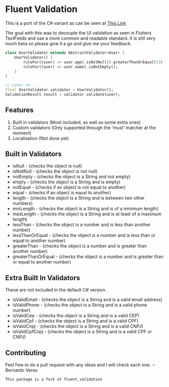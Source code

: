 # Fluent Validation

This is a port of the C# variant as can be seen at [This Link](https://fluentvalidation.net/)

The goal with this was to decouple the UI validation as seen in Flutters TextFields and use a more common and readable standard. It is still very much beta so please give it a go and give me your feedback.

```dart
class UserValidator extends AbstractValidator<User> {
	UserValidator() {
		ruleFor((user) => user.age).isNotNull().greaterThanOrEqual(13);
		ruleFor((user) => user.name).isNotEmpty();
	}
}

// Later on
final UserValidator validator = UserValidator();
ValidationResult result = validator.validate(user);
```

## Features

1. Built in validators (Most included, as well as some extra ones)
2. Custom validators (Only supported through the 'must' matcher at the moment)
3. Localisation (Not done yet)

## Built in Validators

- isNull - (checks the object is null)
- isNotNull - (checks the object is not null)
- notEmpty - (checks the object is a String and not empty)
- empty - (checks the object is a String and is empty)
- notEqual - (checks if an object is not equal to another)
- equal - (checks if an object is equal to another)
- length - (checks the object is a String and is between two other numbers)
- minLength - (checks the object is a String and is of a minimum length)
- maxLength - (checks the object is a String and is at least of a maximum length)
- lessThan - (checks the object is a number and is less than another number)
- lessThanOrEqual - (checks the object is a number and is less than or equal to another number)
- greaterThan - (checks the object is a number and is greater than another number)
- greaterThanOrEqual - (checks the object is a number and is greater than or equal to another number)

## Extra Built In Validators

These are not included in the default C# version.

- isValidEmail - (checks the object is a String and is a valid email address)
- isValidPhone - (checks the object is a String and is a valid phone number)
- isValidCep - (checks the object is a String and is a valid CEP)
- isValidCpf - (checks the object is a String and is a valid CPF)
- isValidCnpj - (checks the object is a String and is a valid CNPJ)
- isValidCpfCnpj - (checks the object is a String and is a valid CPF or CNPJ)

## Contributing

Feel free to do a pull request with any ideas and I will check each one.
¬ Bernardo Veras

`This package is a fork of fluent_validation`
